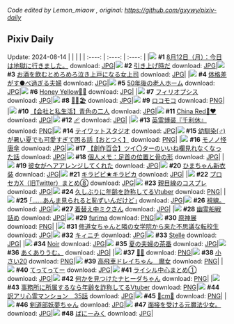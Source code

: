 *Code edited by Lemon_miaow , original: https://github.com/gxywy/pixiv-daily*
## Pixiv Daily 
Update: 2024-08-14
|      |      |      |
| :----: | :----: | :----: |
|![](https://pximg.lemonmiaow.xyz/c/240x480/img-master/img/2024/08/12/16/51/37/121421343_p0_master1200.jpg) **#1** [8月12日（月）：今日は地獄に行きました。](https://www.pixiv.net/artworks/121421343) download: [JPG](https://pximg.lemonmiaow.xyz/img-original/img/2024/08/12/16/51/37/121421343_p0.jpg)|![](https://pximg.lemonmiaow.xyz/c/240x480/img-master/img/2024/08/12/23/08/13/121410829_p0_master1200.jpg) **#2** [引き上げ時だ](https://www.pixiv.net/artworks/121410829) download: [JPG](https://pximg.lemonmiaow.xyz/img-original/img/2024/08/12/23/08/13/121410829_p0.jpg)|![](https://pximg.lemonmiaow.xyz/c/240x480/img-master/img/2024/08/12/21/19/15/121428963_p0_master1200.jpg) **#3** [お酒を飲むとめろめろ泣き上戸になる女上司](https://www.pixiv.net/artworks/121428963) download: [JPG](https://pximg.lemonmiaow.xyz/img-original/img/2024/08/12/21/19/15/121428963_p0.jpg)|
|![](https://pximg.lemonmiaow.xyz/c/240x480/img-master/img/2024/08/12/00/06/12/121403723_p0_master1200.jpg) **#4** [体格差がす●べ過ぎる夫婦](https://www.pixiv.net/artworks/121403723) download: [JPG](https://pximg.lemonmiaow.xyz/img-original/img/2024/08/12/00/06/12/121403723_p0.jpg)|![](https://pximg.lemonmiaow.xyz/c/240x480/img-master/img/2024/08/13/12/00/10/121445964_p0_master1200.jpg) **#5** [50年後の老人ホーム](https://www.pixiv.net/artworks/121445964) download: [JPG](https://pximg.lemonmiaow.xyz/img-original/img/2024/08/13/12/00/10/121445964_p0.jpg)|![](https://pximg.lemonmiaow.xyz/c/240x480/img-master/img/2024/08/12/00/00/04/121403192_p0_master1200.jpg) **#6** [Honey Yellow🍯💛](https://www.pixiv.net/artworks/121403192) download: [JPG](https://pximg.lemonmiaow.xyz/img-original/img/2024/08/12/00/00/04/121403192_p0.jpg)|
|![](https://pximg.lemonmiaow.xyz/c/240x480/img-master/img/2024/08/12/01/15/37/121405826_p0_master1200.jpg) **#7** [フィリオプシス](https://www.pixiv.net/artworks/121405826) download: [JPG](https://pximg.lemonmiaow.xyz/img-original/img/2024/08/12/01/15/37/121405826_p0.jpg)|![](https://pximg.lemonmiaow.xyz/c/240x480/img-master/img/2024/08/12/00/43/41/121404998_p0_master1200.jpg) **#8** [🎀🌺🏖️](https://www.pixiv.net/artworks/121404998) download: [JPG](https://pximg.lemonmiaow.xyz/img-original/img/2024/08/12/00/43/41/121404998_p0.jpg)|![](https://pximg.lemonmiaow.xyz/c/240x480/img-master/img/2024/08/12/20/35/30/121427471_p0_master1200.jpg) **#9** [ロコモコ](https://www.pixiv.net/artworks/121427471) download: [PNG](https://pximg.lemonmiaow.xyz/img-original/img/2024/08/12/20/35/30/121427471_p0.png)|
|![](https://pximg.lemonmiaow.xyz/c/240x480/img-master/img/2024/08/13/12/00/10/121445967_p0_master1200.jpg) **#10** [【会社と私生活】青色の二人](https://www.pixiv.net/artworks/121445967) download: [JPG](https://pximg.lemonmiaow.xyz/img-original/img/2024/08/13/12/00/10/121445967_p0.jpg)|![](https://pximg.lemonmiaow.xyz/c/240x480/img-master/img/2024/08/13/00/00/10/121434535_p0_master1200.jpg) **#11** [China Red🐼♥️](https://www.pixiv.net/artworks/121434535) download: [JPG](https://pximg.lemonmiaow.xyz/img-original/img/2024/08/13/00/00/10/121434535_p0.jpg)|![](https://pximg.lemonmiaow.xyz/c/240x480/img-master/img/2024/08/13/13/14/48/121447264_p0_master1200.jpg) **#12** [🩹](https://www.pixiv.net/artworks/121447264) download: [JPG](https://pximg.lemonmiaow.xyz/img-original/img/2024/08/13/13/14/48/121447264_p0.jpg)|
|![](https://pximg.lemonmiaow.xyz/c/240x480/img-master/img/2024/08/13/15/43/09/121449973_p0_master1200.jpg) **#13** [英霊博装『千利休』](https://www.pixiv.net/artworks/121449973) download: [PNG](https://pximg.lemonmiaow.xyz/img-original/img/2024/08/13/15/43/09/121449973_p0.png)|![](https://pximg.lemonmiaow.xyz/c/240x480/img-master/img/2024/08/12/06/49/11/121410328_p0_master1200.jpg) **#14** [テイワットスタジオ](https://www.pixiv.net/artworks/121410328) download: [JPG](https://pximg.lemonmiaow.xyz/img-original/img/2024/08/12/06/49/11/121410328_p0.jpg)|![](https://pximg.lemonmiaow.xyz/c/240x480/img-master/img/2024/08/13/12/04/13/121446105_p0_master1200.jpg) **#15** [幼馴染(♂)が暑い夏でも可愛すぎて困る話【おとつく】](https://www.pixiv.net/artworks/121446105) download: [PNG](https://pximg.lemonmiaow.xyz/img-original/img/2024/08/13/12/04/13/121446105_p0.png)|
|![](https://pximg.lemonmiaow.xyz/c/240x480/img-master/img/2024/08/13/00/00/28/121434629_p0_master1200.jpg) **#16** [モノノ怪 唐傘](https://www.pixiv.net/artworks/121434629) download: [JPG](https://pximg.lemonmiaow.xyz/img-original/img/2024/08/13/00/00/28/121434629_p0.jpg)|![](https://pximg.lemonmiaow.xyz/c/240x480/img-master/img/2024/08/12/16/47/04/121421237_p0_master1200.jpg) **#17** [【創作百合】ツイ〇ターのいいね欄見れなくなった話](https://www.pixiv.net/artworks/121421237) download: [JPG](https://pximg.lemonmiaow.xyz/img-original/img/2024/08/12/16/47/04/121421237_p0.jpg)|![](https://pximg.lemonmiaow.xyz/c/240x480/img-master/img/2024/08/13/06/00/07/121440765_p0_master1200.jpg) **#18** [個人メモ：足首の位置と骨の形](https://www.pixiv.net/artworks/121440765) download: [JPG](https://pximg.lemonmiaow.xyz/img-original/img/2024/08/13/06/00/07/121440765_p0.jpg)|
|![](https://pximg.lemonmiaow.xyz/c/240x480/img-master/img/2024/08/12/00/07/33/121403767_p0_master1200.jpg) **#19** [彼女がヘアアレンジしてくれた](https://www.pixiv.net/artworks/121403767) download: [JPG](https://pximg.lemonmiaow.xyz/img-original/img/2024/08/12/00/07/33/121403767_p0.jpg)|![](https://pximg.lemonmiaow.xyz/c/240x480/img-master/img/2024/08/12/13/08/44/121416740_p0_master1200.jpg) **#20** [ひまちゃん新衣装](https://www.pixiv.net/artworks/121416740) download: [JPG](https://pximg.lemonmiaow.xyz/img-original/img/2024/08/12/13/08/44/121416740_p0.jpg)|![](https://pximg.lemonmiaow.xyz/c/240x480/img-master/img/2024/08/12/00/00/21/121403292_p0_master1200.jpg) **#21** [キラピピ★キラピカ](https://www.pixiv.net/artworks/121403292) download: [JPG](https://pximg.lemonmiaow.xyz/img-original/img/2024/08/12/00/00/21/121403292_p0.jpg)|
|![](https://pximg.lemonmiaow.xyz/c/240x480/img-master/img/2024/08/12/19/23/27/121425470_p0_master1200.jpg) **#22** [プロセカX（旧Twitter）まとめ⑧](https://www.pixiv.net/artworks/121425470) download: [JPG](https://pximg.lemonmiaow.xyz/img-original/img/2024/08/12/19/23/27/121425470_p0.jpg)|![](https://pximg.lemonmiaow.xyz/c/240x480/img-master/img/2024/08/13/01/17/20/121437040_p0_master1200.jpg) **#23** [親目線のコスプレ](https://www.pixiv.net/artworks/121437040) download: [JPG](https://pximg.lemonmiaow.xyz/img-original/img/2024/08/13/01/17/20/121437040_p0.jpg)|![](https://pximg.lemonmiaow.xyz/c/240x480/img-master/img/2024/08/12/21/18/44/121428956_p0_master1200.jpg) **#24** [久しぶりに年齢を詐称してるVtuber](https://www.pixiv.net/artworks/121428956) download: [PNG](https://pximg.lemonmiaow.xyz/img-original/img/2024/08/12/21/18/44/121428956_p0.png)|
|![](https://pximg.lemonmiaow.xyz/c/240x480/img-master/img/2024/08/12/17/56/33/121423036_p0_master1200.jpg) **#25** [｢……あんま見られると恥ずいんだけど｣](https://www.pixiv.net/artworks/121423036) download: [JPG](https://pximg.lemonmiaow.xyz/img-original/img/2024/08/12/17/56/33/121423036_p0.jpg)|![](https://pximg.lemonmiaow.xyz/c/240x480/img-master/img/2024/08/12/11/46/58/121414938_p0_master1200.jpg) **#26** [視線。](https://www.pixiv.net/artworks/121414938) download: [JPG](https://pximg.lemonmiaow.xyz/img-original/img/2024/08/12/11/46/58/121414938_p0.jpg)|![](https://pximg.lemonmiaow.xyz/c/240x480/img-master/img/2024/08/12/00/00/27/121403311_p0_master1200.jpg) **#27** [着替え中ミクさん](https://www.pixiv.net/artworks/121403311) download: [JPG](https://pximg.lemonmiaow.xyz/img-original/img/2024/08/12/00/00/27/121403311_p0.jpg)|
|![](https://pximg.lemonmiaow.xyz/c/240x480/img-master/img/2024/08/12/19/50/53/121426171_p0_master1200.jpg) **#28** [幽霊船戦詰め](https://www.pixiv.net/artworks/121426171) download: [JPG](https://pximg.lemonmiaow.xyz/img-original/img/2024/08/12/19/50/53/121426171_p0.jpg)|![](https://pximg.lemonmiaow.xyz/c/240x480/img-master/img/2024/08/12/06/43/54/121410281_p0_master1200.jpg) **#29** [furima](https://www.pixiv.net/artworks/121410281) download: [PNG](https://pximg.lemonmiaow.xyz/img-original/img/2024/08/12/06/43/54/121410281_p0.png)|![](https://pximg.lemonmiaow.xyz/c/240x480/img-master/img/2024/08/12/06/46/06/121410306_p0_master1200.jpg) **#30** [原神展](https://www.pixiv.net/artworks/121410306) download: [PNG](https://pximg.lemonmiaow.xyz/img-original/img/2024/08/12/06/46/06/121410306_p0.png)|
|![](https://pximg.lemonmiaow.xyz/c/240x480/img-master/img/2024/08/13/18/55/59/121454419_p0_master1200.jpg) **#31** [修道女ちゃんと隣の女学院から来た不思議な転校生](https://www.pixiv.net/artworks/121454419) download: [JPG](https://pximg.lemonmiaow.xyz/img-original/img/2024/08/13/18/55/59/121454419_p0.jpg)|![](https://pximg.lemonmiaow.xyz/c/240x480/img-master/img/2024/08/12/14/14/47/121418081_p0_master1200.jpg) **#32** [キィニチ](https://www.pixiv.net/artworks/121418081) download: [JPG](https://pximg.lemonmiaow.xyz/img-original/img/2024/08/12/14/14/47/121418081_p0.jpg)|![](https://pximg.lemonmiaow.xyz/c/240x480/img-master/img/2024/08/12/00/00/52/121403384_p0_master1200.jpg) **#33** [Stelle](https://www.pixiv.net/artworks/121403384) download: [JPG](https://pximg.lemonmiaow.xyz/img-original/img/2024/08/12/00/00/52/121403384_p0.jpg)|
|![](https://pximg.lemonmiaow.xyz/c/240x480/img-master/img/2024/08/12/00/04/15/121403636_p0_master1200.jpg) **#34** [Noir](https://www.pixiv.net/artworks/121403636) download: [JPG](https://pximg.lemonmiaow.xyz/img-original/img/2024/08/12/00/04/15/121403636_p0.jpg)|![](https://pximg.lemonmiaow.xyz/c/240x480/img-master/img/2024/08/13/00/06/09/121435014_p0_master1200.jpg) **#35** [夏の夫婦の茶番](https://www.pixiv.net/artworks/121435014) download: [JPG](https://pximg.lemonmiaow.xyz/img-original/img/2024/08/13/00/06/09/121435014_p0.jpg)|![](https://pximg.lemonmiaow.xyz/c/240x480/img-master/img/2024/08/12/00/00/18/121403275_p0_master1200.jpg) **#36** [あくありうむ。](https://www.pixiv.net/artworks/121403275) download: [JPG](https://pximg.lemonmiaow.xyz/img-original/img/2024/08/12/00/00/18/121403275_p0.jpg)|
|![](https://pximg.lemonmiaow.xyz/c/240x480/img-master/img/2024/08/12/00/03/07/121403572_p0_master1200.jpg) **#37** [🥞🍴](https://www.pixiv.net/artworks/121403572) download: [PNG](https://pximg.lemonmiaow.xyz/img-original/img/2024/08/12/00/03/07/121403572_p0.png)|![](https://pximg.lemonmiaow.xyz/c/240x480/img-master/img/2024/08/12/02/06/40/121406950_p0_master1200.jpg) **#38** [小さい20](https://www.pixiv.net/artworks/121406950) download: [PNG](https://pximg.lemonmiaow.xyz/img-original/img/2024/08/12/02/06/40/121406950_p0.png)|![](https://pximg.lemonmiaow.xyz/c/240x480/img-master/img/2024/08/12/23/00/15/121432541_p0_master1200.jpg) **#39** [高飛車ドレイちゃん　魔女](https://www.pixiv.net/artworks/121432541) download: [PNG](https://pximg.lemonmiaow.xyz/img-original/img/2024/08/12/23/00/15/121432541_p0.png)|
|![](https://pximg.lemonmiaow.xyz/c/240x480/img-master/img/2024/08/12/21/03/25/121428454_p0_master1200.jpg) **#40** [てってってー](https://www.pixiv.net/artworks/121428454) download: [JPG](https://pximg.lemonmiaow.xyz/img-original/img/2024/08/12/21/03/25/121428454_p0.jpg)|![](https://pximg.lemonmiaow.xyz/c/240x480/img-master/img/2024/08/12/09/45/21/121412720_p0_master1200.jpg) **#41** [ライシル中心まとめ①](https://www.pixiv.net/artworks/121412720) download: [JPG](https://pximg.lemonmiaow.xyz/img-original/img/2024/08/12/09/45/21/121412720_p0.jpg)|![](https://pximg.lemonmiaow.xyz/c/240x480/img-master/img/2024/08/12/00/18/49/121404171_p0_master1200.jpg) **#42** [何かを見つけたナヒーダちゃん](https://www.pixiv.net/artworks/121404171) download: [PNG](https://pximg.lemonmiaow.xyz/img-original/img/2024/08/12/00/18/49/121404171_p0.png)|
|![](https://pximg.lemonmiaow.xyz/c/240x480/img-master/img/2024/08/13/21/00/39/121457990_p0_master1200.jpg) **#43** [事務所に所属するなら年齢を詐称してるVtuber](https://www.pixiv.net/artworks/121457990) download: [PNG](https://pximg.lemonmiaow.xyz/img-original/img/2024/08/13/21/00/39/121457990_p0.png)|![](https://pximg.lemonmiaow.xyz/c/240x480/img-master/img/2024/08/13/13/18/44/121447331_p0_master1200.jpg) **#44** [訳アリ心霊マンション　35話](https://www.pixiv.net/artworks/121447331) download: [JPG](https://pximg.lemonmiaow.xyz/img-original/img/2024/08/13/13/18/44/121447331_p0.jpg)|![](https://pximg.lemonmiaow.xyz/c/240x480/img-master/img/2024/08/12/20/34/40/121427453_p0_master1200.jpg) **#45** [🌟cm🌟](https://www.pixiv.net/artworks/121427453) download: [PNG](https://pximg.lemonmiaow.xyz/img-original/img/2024/08/12/20/34/40/121427453_p0.png)|
|![](https://pximg.lemonmiaow.xyz/c/240x480/img-master/img/2024/08/13/00/00/23/121434601_p0_master1200.jpg) **#46** [剣道部妖夢ちゃん](https://www.pixiv.net/artworks/121434601) download: [JPG](https://pximg.lemonmiaow.xyz/img-original/img/2024/08/13/00/00/23/121434601_p0.jpg)|![](https://pximg.lemonmiaow.xyz/c/240x480/img-master/img/2024/08/13/16/33/12/121451006_p0_master1200.jpg) **#47** [面接を受ける元魔法少女。](https://www.pixiv.net/artworks/121451006) download: [JPG](https://pximg.lemonmiaow.xyz/img-original/img/2024/08/13/16/33/12/121451006_p0.jpg)|![](https://pximg.lemonmiaow.xyz/c/240x480/img-master/img/2024/08/13/20/07/33/121456430_p0_master1200.jpg) **#48** [ばにーみく](https://www.pixiv.net/artworks/121456430) download: [JPG](https://pximg.lemonmiaow.xyz/img-original/img/2024/08/13/20/07/33/121456430_p0.jpg)|
